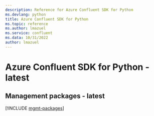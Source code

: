 ```yaml
---
description: Reference for Azure Confluent SDK for Python
ms.devlang: python
title: Azure Confluent SDK for Python
ms.topic: reference
ms.author: lmazuel
ms.service: confluent
ms.data: 10/31/2022
author: lmazuel
---
```

# Azure Confluent SDK for Python - latest

## Management packages - latest
[!INCLUDE [mgmt-packages](confluent-mgmt-index.md)]